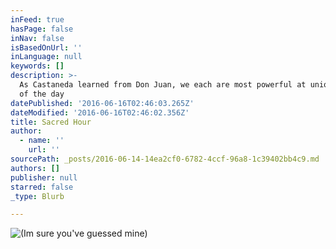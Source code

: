 ```yaml
---
inFeed: true
hasPage: false
inNav: false
isBasedOnUrl: ''
inLanguage: null
keywords: []
description: >-
  As Castaneda learned from Don Juan, we each are most powerful at unique times
  of the day
datePublished: '2016-06-16T02:46:03.265Z'
dateModified: '2016-06-16T02:46:02.356Z'
title: Sacred Hour
author:
  - name: ''
    url: ''
sourcePath: _posts/2016-06-14-14ea2cf0-6782-4ccf-96a8-1c39402bb4c9.md
authors: []
publisher: null
starred: false
_type: Blurb

---
```

![(Im sure you've guessed mine)](https://the-grid-user-content.s3-us-west-2.amazonaws.com/a462d926-4bed-4672-ab5a-b539f4b92c42.jpg)